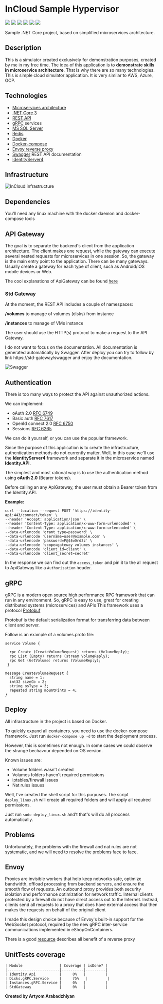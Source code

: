 # InCloud Sample Hypervisor

![](https://img.shields.io/badge/version-0.8a-yellow)
![](https://img.shields.io/badge/envoy-1.14.1-blue)
![](https://img.shields.io/badge/ASP.NET%20Core-3.0-blue)
![](https://img.shields.io/badge/Docker-3-3AA0EE)
![](https://img.shields.io/badge/MSSQLServer-2019-yellow)
![](https://img.shields.io/badge/redis-6.0-red)

Sample .NET Core project, based on simplified microservices architecture.


## Description

This is a simulator created exclusively for demonstration purposes, created by me in my free time.
The idea of this application is to **demonstrate skills in microservice architecture**. That is why there are so many technologies.
This is simple cloud simulator application.
It is very similar to AWS, Azure, GCP.

## Technologies

* [Microservices architecture](https://en.wikipedia.org/wiki/Microservices)
* [.NET Core 3](https://docs.microsoft.com/en-us/dotnet/core/whats-new/dotnet-core-3-0)
* [REST API](https://en.wikipedia.org/wiki/Representational_state_transfer)
* [gRPC](https://grpc.io/) services
* [MS SQL Server](https://www.microsoft.com/en-us/sql-server/)
* [Redis](https://redis.io/)
* [Docker](https://www.docker.com/)
* [Docker-compose](https://docs.docker.com/compose/)
* [Envoy reverse proxy](https://www.envoyproxy.io/)
* [Swagger](https://swagger.io/) REST API documentation
* [IdentityServer4](https://identityserver4.readthedocs.io/en/latest/)

## Infrastructure

![InCloud infrastructure](https://drive.google.com/uc?id=1dyV0n6VFVvYECAT9xplPeVDyWAZ6Ormf)

## Dependencies
You'll need any linux machine with the docker daemon and docker-compose tools


## API Gateway

The goal is to separate the backend's client from the application architecture.
The client makes one request, while the gateway can execute several nested requests for microservices in one session.
So, the gateway is the main entry point to the application.
There can be many gateways. Usually create a gateway for each type of client, such as Android/iOS mobile devices or Web.

The cool explanations of ApiGateway can be found [here](https://microservices.io/patterns/apigateway.html)

### Std Gateway

At the moment, the REST API includes a couple of namespaces:

**/volumes** to manage of volumes (disks) from instance 

**/instances** to manage of VMs instance

The user should use the HTTP(s) protocol to make a request to the API Gateway.

I do not want to focus on the documentation. All documentation is generated automatically by Swagger.
After deploy you can try to follow by link https://std-gateway/swagger and enjoy the documentation.

![Swagger](https://drive.google.com/uc?id=1sI6JfrLjsunxgJtNDvrw2d9MbdKJbDgg)

## Authentication

There is too many ways to protect the API against unauthorized actions.

We can implement:

* oAuth 2.0 [RFC 6749](https://tools.ietf.org/html/rfc6749)
* Basic auth [RFC 7617](https://tools.ietf.org/html/rfc7617) 
* OpenId connect 2.0 [RFC 6750](https://www.ietf.org/rfc/rfc6750.txt)
* Sessions [RFC 6265](https://tools.ietf.org/html/rfc6265)

We can do it yourself, or you can use the popular framework. 

Since the purpose of this application is to create the infrastructure, authentication methods do not currently matter.
Well, in this case we'll use the **IdentityServer4** framework and separate it in the microservice named **Identity.API**.

The simplest and most rational way is to use the authentication method using **oAuth 2.0** (Bearer tokens).

Before calling an any ApiGateway, the user must obtain a Bearer token from the Identity.API.

**Example:**

    curl --location --request POST 'https://identity-api:443/connect/token' \
    --header 'Accept: application/json' \
    --header 'Content-Type: application/x-www-form-urlencoded' \
    --header 'Content-Type: application/x-www-form-urlencoded' \
    --data-urlencode 'grant_type=password' \
    --data-urlencode 'username=user@example.com' \
    --data-urlencode 'password=P@$$w0rd3z' \
    --data-urlencode 'scope=gateway volumes instances' \
    --data-urlencode 'client_id=client' \
    --data-urlencode 'client_secret=secret'

In the response we can find out the `access_token` and pin it to the all request to ApiGateway like a `Authorization` header.

## gRPC
  
gRPC is a modern open source high performance RPC framework that can run in any environment.
So, gRPC is easy to use, great for creating distributed systems (microservices) and APIs
This framework uses a protocol [Protobuf](https://developers.google.com/protocol-buffers/)

Protobuf is the default serialization format for transferring data between client and server.

Follow is an example of a volumes.proto file:

    service Volume {

      rpc Create (CreateVolumeRequest) returns (VolumeReply);
      rpc List (Empty) returns (stream VolumeReply);
      rpc Get (GetVolume) returns (VolumeReply);
     }

    message CreateVolumeRequest {
      string name = 1;
      int32 sizeGb = 2;
      string osType = 3;
      repeated string mountPints = 4;
    }

## Deploy

All infrastructure in the project is based on Docker.

To quickly expand all containers. you need to use the docker-compose framework.
Just run `docker-compose up -d` to start the deployment process.

However, this is sometimes not enough. In some cases we could observe the strange bechavour depended on OS version.

Known issues are:
* Volume folders wasn't created
* Volumes folders haven't required permissions
* iptables/firewall issues
* Nat rules issues

Well, I've created the shell script for this purpuses. The script `deploy_linux.sh` will create all required folders and will apply all required permissions.

Just run `sudo deploy_linux.sh` and't that's will do all proccess automatically.

## Problems

Unfortunately, the problems with the firewall and nat rules are not systematic, and we will need to resolve the problems face to face.

## Envoy

Proxies are invisible workers that help keep networks safe, optimize bandwidth, offload processing from backend servers, and ensure the smooth flow of requests. 
An outbound proxy provides both security isolation and performance optimization for network traffic.
Internal clients protected by a firewall do not have direct access out to the Internet. 
Instead, clients send all requests to a proxy that does have external access that then makes the requests on behalf of the original client

I made this design choice because of Envoy's built-in support for the WebSocket protocol, required by the new gRPC inter-service communications implemented in eShopOnContainers. 

There is a good [resource](https://dzone.com/articles/why-proxies-are-important-for-microservices) describes all benefit of a reverse proxy

## UnitTests coverage

    | Module                 | Coverage | isDone? |  
    |------------------------|----------|---------|
    | Identity.Api           |     0%   |         |
    | Disks.gRPC.Service     |     75%   |         |
    | Instances.gRPC.Service |     0%   |         |
    | StdGateway             |     0%   |         |


**Created by Artyom Arabadzhiyan**
